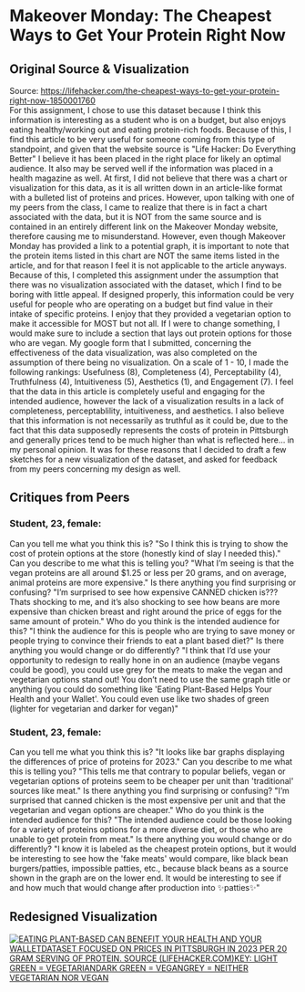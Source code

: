 # Makeover Monday: The Cheapest Ways to Get Your Protein Right Now 
## Original Source & Visualization
Source: https://lifehacker.com/the-cheapest-ways-to-get-your-protein-right-now-1850001760  
For this assignment, I chose to use this dataset because I think this information is interesting as a student who is on a budget, but also enjoys eating healthy/working out and eating protein-rich foods. Because of this, I find this article to be very useful for someone coming from this type of standpoint, and given that the website source is "Life Hacker: Do Everything Better" I believe it has been placed in the right place for likely an optimal audience. It also may be served well if the information was placed in a health magazine as well. At first, I did not believe that there was a chart or visualization for this data, as it is all written down in an article-like format with a bulleted list of proteins and prices. However, upon talking with one of my peers from the class, I came to realize that there is in fact a chart associated with the data, but it is NOT from the same source and is contained in an entirely different link on the Makeover Monday website, therefore causing me to misunderstand. However, even though Makeover Monday has provided a link to a potential graph, it is important to note that the protein items listed in this chart are NOT the same items listed in the article, and for that reason I feel it is not applicable to the article anyways. Because of this, I completed this assignment under the assumption that there was no visualization associated with the dataset, which I find to be boring with little appeal. If designed properly, this information could be very useful for people who are operating on a budget but find value in their intake of specific proteins. I enjoy that they provided a vegetarian option to make it accessible for MOST but not all. If I were to change something, I would make sure to include a section that lays out protein options for those who are vegan. My google form that I submitted, concerning the effectiveness of the data visualization, was also completed on the assumption of there being no visualization. On a scale of 1 - 10, I made the following rankings: Usefulness (8), Completeness (4), Perceptability (4), Truthfulness (4), Intuitiveness (5), Aesthetics (1), and Engagement (7). I feel that the data in this article is completely useful and engaging for the intended audience, however the lack of a visualization results in a lack of completeness, perceptablility, intuitiveness, and aesthetics. I also believe that this information is not necessarily as truthful as it could be, due to the fact that this data supposedly represents the costs of protein in Pittsburgh and generally prices tend to be much higher than what is reflected here... in my personal opinion. It was for these reasons that I decided to draft a few sketches for a new visualization of the dataset, and asked for feedback from my peers concerning my design as well.
## Critiques from Peers
### Student, 23, female: 
Can you tell me what you think this is?
"So I think this is trying to show the cost of protein options at the store (honestly kind of slay I needed this)."
Can you describe to me what this is telling you?
"What I’m seeing is that the vegan proteins are all around $1.25 or less per 20 grams, and on average, animal proteins are more expensive."
Is there anything you find surprising or confusing?
"I’m surprised to see how expensive CANNED chicken is??? Thats shocking to me, and it’s also shocking to see how beans are more expensive than chicken breast and right around the price of eggs for the same amount of protein."
Who do you think is the intended audience for this?
"I think the audience for this is people who are trying to save money or people trying to convince their friends to eat a plant based diet?" 
Is there anything you would change or do differently?
"I think that I’d use your opportunity to redesign to really hone in on an audience (maybe vegans could be good), you could use grey for the meats to make the vegan and vegetarian options stand out! You don’t need to use the same graph title or anything (you could do something like 'Eating Plant-Based Helps Your Health and your Wallet'. You could even use like two shades of green (lighter for vegetarian and darker for vegan)"
### Student, 23, female:
Can you tell me what you think this is?
"It looks like bar graphs displaying the differences of price of proteins for 2023."
Can you describe to me what this is telling you?
"This tells me that contrary to popular beliefs, vegan or vegetarian options of proteins seem to be cheaper per unit than 'traditional' sources like meat."
Is there anything you find surprising or confusing?
"I’m surprised that canned chicken is the most expensive per unit and that the vegetarian and vegan options are cheaper."
Who do you think is the intended audience for this?
"The intended audience could be those looking for a variety of proteins options for a more diverse diet, or those who are unable to get protein from meat."
Is there anything you would change or do differently?
"I know it is labeled as the cheapest protein options, but it would be interesting to see how the 'fake meats' would compare, like black bean burgers/patties, impossible patties, etc., because black beans as a source shown in the graph are on the lower end. It would be interesting to see if and how much that would change after production into ✨patties✨"
## Redesigned Visualization
<div class='tableauPlaceholder' id='viz1700003967077' style='position: relative'><noscript><a href='#'><img alt='EATING PLANT-BASED CAN BENEFIT YOUR HEALTH AND YOUR WALLETDATASET FOCUSED ON PRICES IN PITTSBURGH IN 2023 PER 20 GRAM SERVING OF PROTEIN. SOURCE (LIFEHACKER.COM)KEY: LIGHT GREEN = VEGETARIANDARK GREEN = VEGANGREY = NEITHER VEGETARIAN NOR VEGAN ' src='https:&#47;&#47;public.tableau.com&#47;static&#47;images&#47;PR&#47;PROTEINS&#47;Sheet1&#47;1_rss.png' style='border: none' /></a></noscript><object class='tableauViz'  style='display:none;'><param name='host_url' value='https%3A%2F%2Fpublic.tableau.com%2F' /> <param name='embed_code_version' value='3' /> <param name='site_root' value='' /><param name='name' value='PROTEINS&#47;Sheet1' /><param name='tabs' value='no' /><param name='toolbar' value='yes' /><param name='static_image' value='https:&#47;&#47;public.tableau.com&#47;static&#47;images&#47;PR&#47;PROTEINS&#47;Sheet1&#47;1.png' /> <param name='animate_transition' value='yes' /><param name='display_static_image' value='yes' /><param name='display_spinner' value='yes' /><param name='display_overlay' value='yes' /><param name='display_count' value='yes' /><param name='language' value='en-US' /><param name='filter' value='publish=yes' /></object></div>                
<script type='text/javascript'>                    
  var divElement = document.getElementById('viz1700003967077');                    
  var vizElement = divElement.getElementsByTagName('object')[0];                    
  vizElement.style.width='100%';vizElement.style.height=(divElement.offsetWidth*0.75)+'px';                    
  var scriptElement = document.createElement('script');                    
  scriptElement.src = 'https://public.tableau.com/javascripts/api/viz_v1.js';                    
  vizElement.parentNode.insertBefore(scriptElement, vizElement);                
</script>
